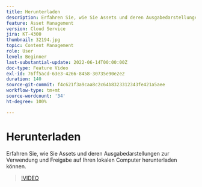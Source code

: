 ```yaml
---
title: Herunterladen
description: Erfahren Sie, wie Sie Assets und deren Ausgabedarstellungen zur Verwendung und Freigabe auf Ihren lokalen Computer herunterladen können.
feature: Asset Management
version: Cloud Service
jira: KT-4300
thumbnail: 32194.jpg
topic: Content Management
role: User
level: Beginner
last-substantial-update: 2022-06-14T00:00:00Z
doc-type: Feature Video
exl-id: 76ff5acd-63e3-4266-8458-30735e90e2e2
duration: 140
source-git-commit: f4c621f3a9caa8c2c64b8323312343fe421a5aee
workflow-type: tm+mt
source-wordcount: '34'
ht-degree: 100%

---
```


# Herunterladen

Erfahren Sie, wie Sie Assets und deren Ausgabedarstellungen zur Verwendung und Freigabe auf Ihren lokalen Computer herunterladen können.

>[!VIDEO](https://video.tv.adobe.com/v/35090?quality=12&learn=on)
